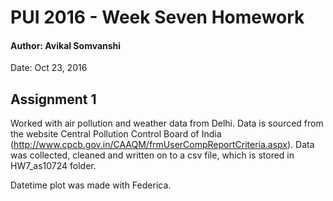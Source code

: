 # PUI 2016 - Week Seven Homework

#### Author: Avikal Somvanshi

Date: Oct 23, 2016

## Assignment 1

Worked with air pollution and weather data from Delhi. Data is sourced from the website Central Pollution Control Board of India (http://www.cpcb.gov.in/CAAQM/frmUserCompReportCriteria.aspx). Data was collected, cleaned and written on to a csv file, which is stored in HW7_as10724 folder. 

Datetime plot was made with Federica. 

